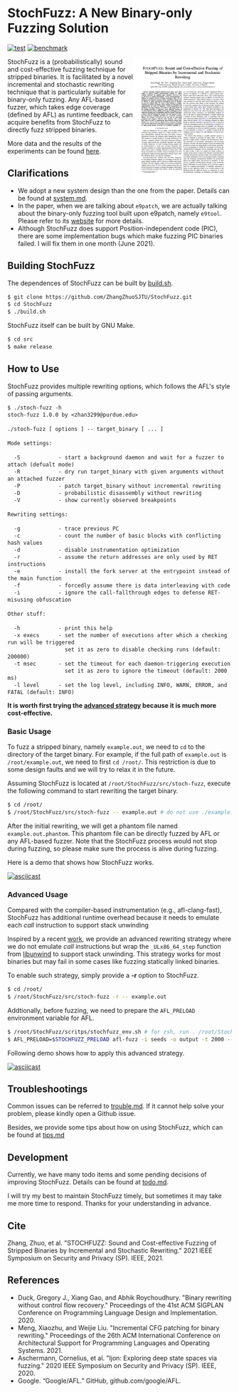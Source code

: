 # StochFuzz: A New Binary-only Fuzzing Solution

[![test](https://github.com/ZhangZhuoSJTU/StochFuzz/actions/workflows/basic.yml/badge.svg)](https://github.com/ZhangZhuoSJTU/StochFuzz/actions/workflows/basic.yml)
[![benchmark](https://github.com/ZhangZhuoSJTU/StochFuzz/actions/workflows/benchmark.yml/badge.svg)](https://github.com/ZhangZhuoSJTU/StochFuzz/actions/workflows/benchmark.yml)

<p>
<a href="https://www.cs.purdue.edu/homes/zhan3299/res/SP21b.pdf"> <img title="" src="imgs/paper.png" alt="loading-ag-167" align="right" width="220"></a>

StochFuzz is a (probabilistically) sound and cost-effective fuzzing technique for stripped binaries. It is facilitated by a novel incremental and stochastic rewriting technique that is particularly suitable for binary-only fuzzing. Any AFL-based fuzzer, which takes edge coverage (defined by AFL) as runtime feedback, can acquire benefits from StochFuzz to directly fuzz stripped binaries.
</p>
  
More data and the results of the experiments can be found [here](https://github.com/ZhangZhuoSJTU/StochFuzz-data).

## Clarifications

+ We adopt a new system design than the one from the paper. Details can be found at [system.md](docs/system.md).
+ In the paper, when we are talking about `e9patch`, we are actually talking about the binary-only fuzzing tool built upon e9patch, namely `e9tool`. Please refer to its [website](https://github.com/GJDuck/e9patch/blob/master/README.md#building) for more details.
+ Although StochFuzz does support Position-independent code (PIC), there are some implementation bugs which make fuzzing PIC binaries failed. I will fix them in one month (June 2021).



## Building StochFuzz

The dependences of StochFuzz can be built by [build.sh](https://github.com/ZhangZhuoSJTU/StochFuzz/blob/master/build.sh).
 
```bash
$ git clone https://github.com/ZhangZhuoSJTU/StochFuzz.git
$ cd StochFuzz
$ ./build.sh
```

StochFuzz itself can be built by GNU Make.

```bash
$ cd src
$ make release
```

## How to Use

StochFuzz provides multiple rewriting options, which follows the AFL's style of passing arguments.

```
$ ./stoch-fuzz -h
stoch-fuzz 1.0.0 by <zhan3299@purdue.edu>

./stoch-fuzz [ options ] -- target_binary [ ... ]

Mode settings:

  -S            - start a background daemon and wait for a fuzzer to attach (defualt mode)
  -R            - dry run target_binary with given arguments without an attached fuzzer
  -P            - patch target_binary without incremental rewriting
  -D            - probabilistic disassembly without rewriting
  -V            - show currently observed breakpoints

Rewriting settings:

  -g            - trace previous PC
  -c            - count the number of basic blocks with conflicting hash values
  -d            - disable instrumentation optimization
  -r            - assume the return addresses are only used by RET instructions
  -e            - install the fork server at the entrypoint instead of the main function
  -f            - forcedly assume there is data interleaving with code
  -i            - ignore the call-fallthrough edges to defense RET-misusing obfuscation

Other stuff:

  -h            - print this help
  -x execs      - set the number of executions after which a checking run will be triggered
                  set it as zero to disable checking runs (default: 200000)
  -t msec       - set the timeout for each daemon-triggering execution
                  set it as zero to ignore the timeout (default: 2000 ms)
  -l level      - set the log level, including INFO, WARN, ERROR, and FATAL (default: INFO)

```

__It is worth first trying the [advanced strategy](#advanced-usage) because it is much more cost-effective.__

### Basic Usage

To fuzz a stripped binary, namely `example.out`, we need to `cd` to the directory of the target binary. For example, if the full path of `example.out` is `/root/example.out`, we need to first `cd /root/`. This restriction is due to some design faults and we will try to relax it in the future. 

Assuming StochFuzz is located at `/root/StochFuzz/src/stoch-fuzz`, execute the following command to start rewriting the target binary.

```bash
$ cd /root/
$ /root/StochFuzz/src/stoch-fuzz -- example.out # do not use ./example.out here
```

After the initial rewriting, we will get a phantom file named `example.out.phantom`. This phantom file can be directly fuzzed by AFL or any AFL-based fuzzer. Note that the StochFuzz process would not stop during fuzzing, so please make sure the process is alive during fuzzing.

Here is a demo that shows how StochFuzz works.

[![asciicast](https://asciinema.org/a/415987.svg)](https://asciinema.org/a/415987)

### Advanced Usage

Compared with the compiler-based instrumentation (e.g., afl-clang-fast), StochFuzz has additional runtime overhead because it needs to emulate each _call_ instruction to support stack unwinding

Inspired by a recent [work](https://dl.acm.org/doi/abs/10.1145/3445814.3446765), we provide an advanced rewriting strategy where we do not emulate _call_ instructions but wrap the `_ULx86_64_step` function from [libunwind](https://github.com/libunwind/libunwind) to support stack unwinding. This strategy works for most binaries but may fail in some cases like fuzzing statically linked binaries.

To enable such strategy, simply provide a __-r__ option to StochFuzz.

```bash
$ cd /root/
$ /root/StochFuzz/src/stoch-fuzz -r -- example.out 
```

Addtionally, before fuzzing, we need to prepare the `AFL_PRELOAD` environment variable for AFL.

```bash
$ /root/StochFuzz/scritps/stochfuzz_env.sh # for zsh, run . /root/StochFuzz/scritps/stochfuzz_env.sh
$ AFL_PRELOAD=$STOCHFUZZ_PRELOAD afl-fuzz -i seeds -o output -t 2000 -- example.out.phantom @@
```

Following demo shows how to apply this advanced strategy.

[![asciicast](https://asciinema.org/a/415990.svg)](https://asciinema.org/a/415990)

## Troubleshootings

Common issues can be referred to [trouble.md](docs/trouble.md). If it cannot help solve your problem, please kindly open a Github issue.

Besides, we provide some tips about how on using StochFuzz, which can be found at [tips.md](docs/tips.md)

## Development

Currently, we have many todo items and some pending decisions of improving StochFuzz. Details can be found at [todo.md](docs/todo.md). 

I will try my best to maintain StochFuzz timely, but sometimes it may take me more time to respond. Thanks for your understanding in advance.

## Cite

Zhang, Zhuo, et al. "STOCHFUZZ: Sound and Cost-effective Fuzzing of Stripped Binaries by Incremental and Stochastic Rewriting." 2021 IEEE Symposium on Security and Privacy (SP). IEEE, 2021.

## References

+ Duck, Gregory J., Xiang Gao, and Abhik Roychoudhury. "Binary rewriting without control flow recovery." Proceedings of the 41st ACM SIGPLAN Conference on Programming Language Design and Implementation. 2020.
+ Meng, Xiaozhu, and Weijie Liu. "Incremental CFG patching for binary rewriting." Proceedings of the 26th ACM International Conference on Architectural Support for Programming Languages and Operating Systems. 2021.
+ Aschermann, Cornelius, et al. "Ijon: Exploring deep state spaces via fuzzing." 2020 IEEE Symposium on Security and Privacy (SP). IEEE, 2020.
+ Google. “Google/AFL.” GitHub, github.com/google/AFL. 
